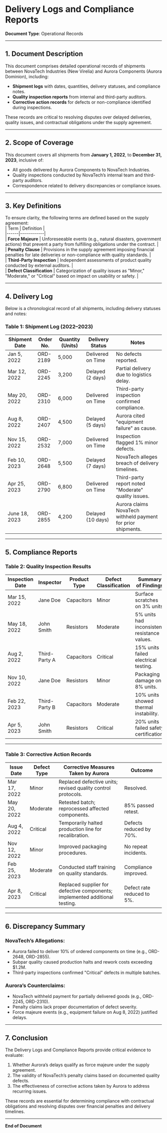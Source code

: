 

# **Delivery Logs and Compliance Reports**  
**Document Type**: Operational Records  

---

## **1. Document Description**  
This document comprises detailed operational records of shipments between NovaTech Industries (New Virelia) and Aurora Components (Aurora Dominion), including:  
- **Shipment logs** with dates, quantities, delivery statuses, and compliance notes.  
- **Quality inspection reports** from internal and third-party auditors.  
- **Corrective action records** for defects or non-compliance identified during inspections.  

These records are critical to resolving disputes over delayed deliveries, quality issues, and contractual obligations under the supply agreement.  

---

## **2. Scope of Coverage**  
This document covers all shipments from **January 1, 2022**, to **December 31, 2023**, inclusive of:  
- All goods delivered by Aurora Components to NovaTech Industries.  
- Quality inspections conducted by NovaTech’s internal team and third-party auditors.  
- Correspondence related to delivery discrepancies or compliance issues.  

---

## **3. Key Definitions**  
To ensure clarity, the following terms are defined based on the supply agreement:  
| Term | Definition |  
|------|------------|  
| **Force Majeure** | Unforeseeable events (e.g., natural disasters, government actions) that prevent a party from fulfilling obligations under the contract. |  
| **Penalty Clause** | Provisions in the supply agreement imposing financial penalties for late deliveries or non-compliance with quality standards. |  
| **Third-Party Inspection** | Independent assessments of product quality conducted by external auditors. |  
| **Defect Classification** | Categorization of quality issues as "Minor," "Moderate," or "Critical" based on impact on usability or safety. |  

---

## **4. Delivery Log**  
Below is a chronological record of all shipments, including delivery statuses and notes:  

### **Table 1: Shipment Log (2022–2023)**  
| **Shipment Date** | **Order No.** | **Quantity (Units)** | **Delivery Status** | **Notes** |  
|--------------------|---------------|-----------------------|----------------------|-----------|  
| Jan 5, 2022        | ORD-2189      | 5,000                 | Delivered on Time    | No defects reported. |  
| Mar 12, 2022       | ORD-2245      | 3,200                 | Delayed (2 days)     | Partial delivery due to logistics delay. |  
| May 20, 2022       | ORD-2310      | 6,000                 | Delivered on Time    | Third-party inspection confirmed compliance. |  
| Aug 8, 2022        | ORD-2407      | 4,500                 | Delayed (5 days)     | Aurora cited "equipment failure" as cause. |  
| Nov 15, 2022       | ORD-2532      | 7,000                 | Delivered on Time    | Inspection flagged 1% minor defects. |  
| Feb 10, 2023       | ORD-2648      | 5,500                 | Delayed (7 days)     | NovaTech alleges breach of delivery timelines. |  
| Apr 25, 2023       | ORD-2790      | 6,800                 | Delivered on Time    | Third-party report noted "Moderate" quality issues. |  
| June 18, 2023      | ORD-2855      | 4,200                 | Delayed (10 days)    | Aurora claims NovaTech withheld payment for prior shipments. |  

---

## **5. Compliance Reports**  
### **Table 2: Quality Inspection Results**  
| **Inspection Date** | **Inspector** | **Product Type** | **Defect Classification** | **Summary of Findings** |  
|----------------------|---------------|------------------|----------------------------|--------------------------|  
| Mar 15, 2022         | Jane Doe      | Capacitors       | Minor                      | Surface scratches on 3% units. |  
| May 18, 2022         | John Smith    | Resistors        | Moderate                   | 5% units had inconsistent resistance values. |  
| Aug 2, 2022          | Third-Party A | Capacitors       | Critical                   | 15% units failed electrical testing. |  
| Nov 10, 2022         | Jane Doe      | Resistors        | Minor                      | Packaging damage on 8% units. |  
| Feb 22, 2023         | Third-Party B | Capacitors       | Moderate                   | 10% units showed thermal instability. |  
| Apr 5, 2023          | John Smith    | Resistors        | Critical                   | 20% units failed safety certification. |  

---

### **Table 3: Corrective Action Records**  
| **Issue Date** | **Defect Type** | **Corrective Measures Taken by Aurora** | **Outcome** |  
|----------------|------------------|------------------------------------------|-------------|  
| Mar 17, 2022   | Minor            | Replaced defective units; revised quality control protocols. | Resolved. |  
| May 20, 2022   | Moderate         | Retested batch; reprocessed affected components. | 85% passed retest. |  
| Aug 4, 2022    | Critical         | Temporarily halted production line for recalibration. | Defects reduced by 70%. |  
| Nov 12, 2022   | Minor            | Improved packaging procedures. | No repeat incidents. |  
| Feb 25, 2023   | Moderate         | Conducted staff training on quality standards. | Compliance improved. |  
| Apr 8, 2023    | Critical         | Replaced supplier for defective components; implemented additional testing. | Defect rate reduced to 5%. |  

---

## **6. Discrepancy Summary**  
### **NovaTech’s Allegations**:  
- Aurora failed to deliver 10% of ordered components on time (e.g., ORD-2648, ORD-2855).  
- Subpar quality caused production halts and rework costs exceeding $1.2M.  
- Third-party inspections confirmed "Critical" defects in multiple batches.  

### **Aurora’s Counterclaims**:  
- NovaTech withheld payment for partially delivered goods (e.g., ORD-2245, ORD-2310).  
- Penalty claims lack proper documentation of defect severity.  
- Force majeure events (e.g., equipment failure on Aug 8, 2022) justified delays.  

---

## **7. Conclusion**  
The Delivery Logs and Compliance Reports provide critical evidence to evaluate:  
1. Whether Aurora’s delays qualify as force majeure under the supply agreement.  
2. The validity of NovaTech’s penalty claims based on documented quality defects.  
3. The effectiveness of corrective actions taken by Aurora to address recurring issues.  

These records are essential for determining compliance with contractual obligations and resolving disputes over financial penalties and delivery timelines.  

---  
**End of Document**